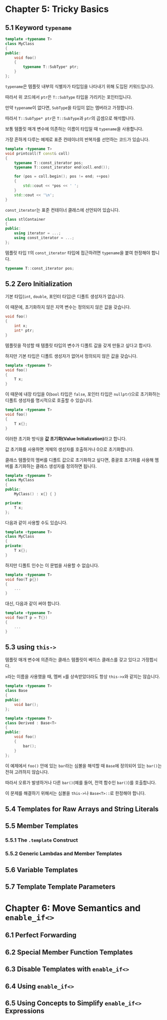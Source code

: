 # Chapter 5: Tricky Basics

## 5.1 Keyword ```typename```

```C++
template <typename T>
class MyClass
{
public:
    void foo()
    {
        typename T::SubType* ptr;
    }
};
```

```typename```은 템플릿 내부의 식별자가 타입임을 나타내기 위해 도입된 키워드입니다.

따라서 위 코드에서 ```ptr```은 ```T::SubType``` 타입을 가리키는 포인터입니다.

만약 ```typename```이 없다면, ```SubType```을 타입이 없는 멤버라고 가정합니다.

따라서 ```T::SubType* ptr```은 ```T::SubType```과 ```ptr```의 곱셈으로 해석합니다.

보통 템플릿 매개 변수에 의존하는 이름이 타입일 때 ```typename```을 사용합니다.

가장 흔하게 다루는 예제로 표준 컨테이너의 반복자를 선언하는 코드가 있습니다.

```C++
template <typename T>
void printcoll(T const& coll)
{
    typename T::const_iterator pos;
    typename T::const_iterator end(coll.end());

    for (pos = coll.begin(); pos != end; ++pos)
    {
        std::cout << *pos << ' ';
    }
    std::cout << '\n';
}
```

```const_iterator```는 표준 컨테이너 클래스에 선언되어 있습니다.

```C++
class stlContainer
{
public:
    using iterator = ...;
    using const_iterator = ...;
};
```

템플릿 타입 ```T```의 ```const_iterator``` 타입에 접근하려면 ```typename```을 붙여 한정해야 합니다.

```C++
typename T::const_iterator pos;
```

## 5.2 Zero Initialization

기본 타입(```int```, ```double```, 포인터 타입)은 디폴트 생성자가 없습니다.

이 때문에, 초기화하지 않은 지역 변수는 정의되지 않은 값을 갖습니다.

```C++
void foo()
{
    int x;
    int* ptr;
}
```

템플릿을 작성할 때 템플릿 타입의 변수가 디폴트 값을 갖게 만들고 싶다고 합시다.

하지만 기본 타입은 디폴트 생성자가 없어서 정의되지 않은 값을 갖습니다.

```C++
template <typename T>
void foo()
{
    T x;
}
```

이 때문에 내장 타입을 0(```bool``` 타입은 ```false```, 포인터 타입은 ```nullptr```)으로 초기화하는 디폴트 생성자를 명시적으로 호출할 수 있습니다.

```C++
template <typename T>
void foo()
{
    T x{};
}
```

이러한 초기화 방식을 <b>값 초기화(Value Initialization)</b>라고 합니다.

값 초기화를 사용하면 개체의 생성자를 호출하거나 0으로 초기화합니다.

클래스 템플릿의 멤버를 디폴트 값으로 초기화하고 싶다면, 중괄호 초기화를 사용해 멤버를 초기화하는 클래스 생성자를 정의하면 됩니다.

```C++
template <typename T>
class MyClass
{
public:
    MyClass() : x{} { }

private:
    T x;
};
```

다음과 같이 사용할 수도 있습니다.

```C++
template <typename T>
class MyClass
{
private:
    T x{};
}
```

하지만 디폴트 인수는 이 문법을 사용할 수 없습니다.

```C++
template <typename T>
void foo(T p{})
{
    ...
}
```

대신, 다음과 같이 써야 합니다.

```C++
template <typename T>
void foo(T p = T{})
{
    ...
}
```

## 5.3 using ```this->```

템플릿 매개 변수에 의존하는 클래스 템플릿이 베이스 클래스를 갖고 있다고 가정합시다.

```x```라는 이름을 사용했을 때, 멤버 ```x```를 상속받았더라도 항상 ```this->x```와 같지는 않습니다.

```C++
template <typename T>
class Base
{
public:
    void bar();
};

template <typename T>
class Derived : Base<T>
{
public:
    void foo()
    {
        bar();
    }
};
```

이 예제에서 ```foo()``` 안에 있는 ```bar```라는 심볼을 해석할 때 ```Base```에 정의되어 있는 ```bar()```는 전혀 고려하지 않습니다.

따라서 오류가 발생하거나 다른 ```bar()```(예를 들어, 전역 함수인 ```bar()```)를 호출합니다.

이 문제를 해결하기 위해서는 심볼을 ```this->```나 ```Base<T>::```로 한정해야 합니다.

## 5.4 Templates for Raw Arrays and String Literals

## 5.5 Member Templates

### 5.5.1 The ```.template``` Construct

### 5.5.2 Generic Lambdas and Member Templates

## 5.6 Variable Templates

## 5.7 Template Template Parameters

# Chapter 6: Move Semantics and ```enable_if<>```

## 6.1 Perfect Forwarding

## 6.2 Special Member Function Templates

## 6.3 Disable Templates with ```enable_if<>```

## 6.4 Using ```enable_if<>```

## 6.5 Using Concepts to Simplify ```enable_if<>``` Expressions